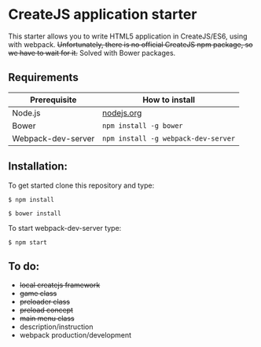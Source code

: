 # CreateJS application starter

This starter allows you to write HTML5 application in CreateJS/ES6, using with webpack. ~~Unfortunately, there is no official CreateJS npm package, so we have to wait for it.~~ Solved with Bower packages.

## Requirements

| Prerequisite    | How to install
| --------------- | ------------- |
| Node.js | [nodejs.org](http://nodejs.org/) |
| Bower | `npm install -g bower` |
| Webpack-dev-server | `npm install -g webpack-dev-server` |

## Installation:
To get started clone this repository and type:

``
$ npm install
``

``
$ bower install
``

To start webpack-dev-server type:

``
$ npm start
``

## To do:
+ ~~local createjs framework~~
+ ~~game class~~
+ ~~preloader class~~
+ ~~preload concept~~
+ ~~main menu class~~
+ description/instruction
+ webpack production/development